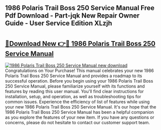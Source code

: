 ## 1986 Polaris Trail Boss 250 Service Manual Free Pdf Download - Part-jqk New Repair Owner Guide - User Service Edition XLzjh

# <h2><a href="http://bc38992.oget.top/?id=1986+Polaris+Trail+Boss+250+Service+Manual">🔗Download New 👉🔴 1986 Polaris Trail Boss 250 Service Manual</a></h2>

[![1986 Polaris Trail Boss 250 Service Manual new download](https://i.imgur.com/5g1atiW.png)](http://bc38992.oget.top/?id=1986+Polaris+Trail+Boss+250+Service+Manual)
Congratulations on Your Purchase! This manual celebrates your new 1986 Polaris Trail Boss 250 Service Manual and provides a roadmap to its successful operation. Before you begin using your 1986 Polaris Trail Boss 250 Service Manual, please familiarize yourself with its functions and features by reading this user manual. You'll find clear instructions for installation, setup, and operation, as well as troubleshooting tips for common issues. Experience the efficiency of list of features while using your new 1986 Polaris Trail Boss 250 Service Manual. It's our hope that the 1986 Polaris Trail Boss 250 Service Manual has been a helpful companion as you explore the features of your new item. If you have any questions or concerns, please do not hesitate to contact our customer support team.
